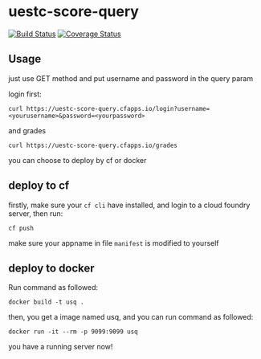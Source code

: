 # uestc-score-query

[![Build Status](https://travis-ci.org/Soontao/uestc-score-query.svg?branch=master)](https://travis-ci.org/Soontao/uestc-score-query) [![Coverage Status](https://coveralls.io/repos/github/Soontao/uestc-score-query/badge.svg?branch=master)](https://coveralls.io/github/Soontao/uestc-score-query?branch=master)

## Usage

just use GET method and put username and password in the query param

login first:

```curl
curl https://uestc-score-query.cfapps.io/login?username=<yourusername>&password=<yourpassword>
```

and grades

```curl
curl https://uestc-score-query.cfapps.io/grades
```

you can choose to deploy by cf or docker

## deploy to cf

firstly, make sure your ```cf cli``` have installed, and login to a cloud foundry server, then run:

```
cf push
```

make sure your appname in file ```manifest``` is modified to yourself

## deploy to docker

Run command as followed:

```
docker build -t usq .
```

then, you get a image named usq, and you can run command as followed:

```
docker run -it --rm -p 9099:9099 usq
```

you have a running server now!